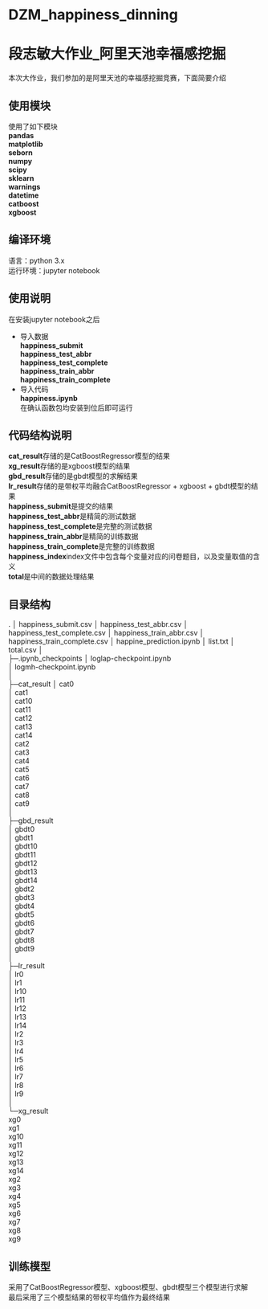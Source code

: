 # DZM_happiness_dinning
# 段志敏大作业_阿里天池幸福感挖掘
本次大作业，我们参加的是阿里天池的幸福感挖掘竞赛，下面简要介绍

## 使用模块
使用了如下模块  
**pandas**  
**matplotlib**  
**seborn**  
**numpy**  
**scipy**  
**sklearn**  
**warnings**  
**datetime**  
**catboost**  
**xgboost**  

## 编译环境
语言：python  3.x  
运行环境：jupyter notebook
## 使用说明

在安装jupyter notebook之后  
- 导入数据  
**happiness_submit**  
**happiness_test_abbr**  
**happiness_test_complete**  
**happiness_train_abbr**  
**happiness_train_complete**  
- 导入代码  
**happiness.ipynb**  
在确认函数包均安装到位后即可运行

## 代码结构说明
**cat_result**存储的是CatBoostRegressor模型的结果  
**xg_result**存储的是xgboost模型的结果  
**gbd_result**存储的是gbdt模型的求解结果   
**lr_result**存储的是带权平均融合CatBoostRegressor + xgboost + gbdt模型的结果  
**happiness_submit**是提交的结果  
**happiness_test_abbr**是精简的测试数据  
**happiness_test_complete**是完整的测试数据   
**happiness_train_abbr**是精简的训练数据  
**happiness_train_complete**是完整的训练数据  
**happiness_index**index文件中包含每个变量对应的问卷题目，以及变量取值的含义  
**total**是中间的数据处理结果  

## 目录结构
.
│  happiness_submit.csv
│  happiness_test_abbr.csv
│  happiness_test_complete.csv
│  happiness_train_abbr.csv
│  happiness_train_complete.csv
│  happine_prediction.ipynb
│  list.txt
│  total.csv
│  
├─.ipynb_checkpoints
│      loglap-checkpoint.ipynb  
│      logmh-checkpoint.ipynb  
│      
├─cat_result
│      cat0  
│      cat1  
│      cat10  
│      cat11  
│      cat12  
│      cat13  
│      cat14  
│      cat2  
│      cat3  
│      cat4  
│      cat5  
│      cat6  
│      cat7  
│      cat8  
│      cat9  
│      
├─gbd_result  
│      gbdt0  
│      gbdt1  
│      gbdt10  
│      gbdt11  
│      gbdt12  
│      gbdt13  
│      gbdt14  
│      gbdt2  
│      gbdt3  
│      gbdt4  
│      gbdt5  
│      gbdt6  
│      gbdt7  
│      gbdt8  
│      gbdt9  
│      
├─lr_result  
│      lr0  
│      lr1  
│      lr10  
│      lr11  
│      lr12  
│      lr13  
│      lr14  
│      lr2  
│      lr3  
│      lr4  
│      lr5  
│      lr6  
│      lr7  
│      lr8  
│      lr9  
│      
└─xg_result  
        xg0  
        xg1  
        xg10  
        xg11  
        xg12  
        xg13  
        xg14  
        xg2  
        xg3  
        xg4  
        xg5  
        xg6  
        xg7  
        xg8  
        xg9  
        



## 训练模型
采用了CatBoostRegressor模型、xgboost模型、gbdt模型三个模型进行求解  
最后采用了三个模型结果的带权平均值作为最终结果  






